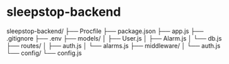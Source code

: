 # sleepstop-backend

sleepstop-backend/
├── Procfile
├── package.json
├── app.js
├── .gitignore
├── .env
├── models/
│   ├── User.js
│   ├── Alarm.js
│   └── db.js
├── routes/
│   ├── auth.js
│   └── alarms.js
├── middleware/
│   └── auth.js
└── config/
    └── config.js